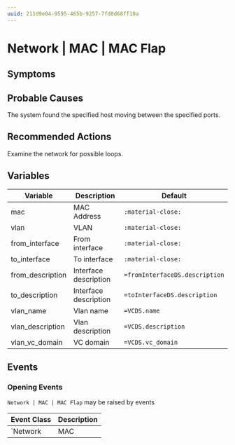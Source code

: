 ```yaml
---
uuid: 211d9e04-9595-465b-9257-7fd0d68ff10a
---
```

# Network | MAC | MAC Flap

## Symptoms

## Probable Causes

The system found the specified host moving between the specified ports.

## Recommended Actions

Examine the network for possible loops.

## Variables

Variable | Description | Default
--- | --- | ---
mac | MAC Address | `:material-close:`
vlan | VLAN | `:material-close:`
from_interface | From interface | `:material-close:`
to_interface | To interface | `:material-close:`
from_description | Interface description | `=fromInterfaceDS.description`
to_description | Interface description | `=toInterfaceDS.description`
vlan_name | Vlan name | `=VCDS.name`
vlan_description | Vlan description | `=VCDS.description`
vlan_vc_domain | VC domain | `=VCDS.vc_domain`

## Events

### Opening Events
`Network | MAC | MAC Flap` may be raised by events

Event Class | Description
--- | ---
`Network | MAC | MAC Flap` | dispose
